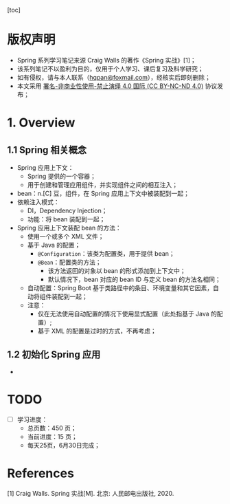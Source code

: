 [toc]

# 版权声明

- Spring 系列学习笔记来源 Craig Walls 的著作《Spring 实战》[1]；
- 该系列笔记不以盈利为目的，仅用于个人学习、课后复习及科学研究；
- 如有侵权，请与本人联系（hqpan@foxmail.com），经核实后即刻删除；
- 本文采用 [署名-非商业性使用-禁止演绎 4.0 国际 (CC BY-NC-ND 4.0)](https://creativecommons.org/licenses/by-nc-nd/4.0/deed.zh) 协议发布；

# 1. Overview

## 1.1 Spring 相关概念

- Spring 应用上下文：
  - Spring 提供的一个容器；
  - 用于创建和管理应用组件，并实现组件之间的相互注入；
- bean：n.[C] 豆，组件，在 Spring 应用上下文中被装配到一起；
- 依赖注入模式：
  - DI，Dependency Injection；
  - 功能：将 bean 装配到一起；
- Spring 应用上下文装配 bean 的方法：
  - 使用一个或多个 XML 文件；
  - 基于 Java 的配置；
    - `@Configuration`：该类为配置类，用于提供 bean；
    - `@Bean`：配置类的方法；
      - 该方法返回的对象以 bean 的形式添加到上下文中；
      - 默认情况下，bean 对应的 bean ID 与定义 bean 的方法名相同；
  - 自动配置：Spring Boot 基于类路径中的条目、环境变量和其它因素，自动将组件装配到一起；
  - 注意：
    - 仅在无法使用自动配置的情况下使用显式配置（此处指基于 Java 的配置）;
    - 基于 XML 的配置是过时的方式，不再考虑；

## 1.2 初始化 Spring 应用

- 

# TODO

- [ ] 学习进度：
  - 总页数：450 页；
  - 当前进度：15 页；
  - 每天25页，6月30日完成；

# References

[1] Craig Walls. Spring 实战[M]. 北京: 人民邮电出版社, 2020.
